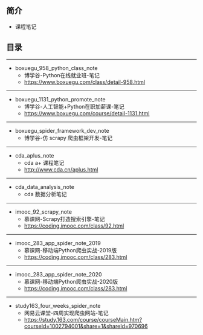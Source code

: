 ## 简介
  - 课程笔记

## 目录

---

- boxuegu_958_python_class_note
  - 博学谷-Python在线就业班-笔记
  - https://www.boxuegu.com/class/detail-958.html

---

- boxuegu_1131_python_promote_note
  - 博学谷-人工智能+Python在职加薪课-笔记
  - https://www.boxuegu.com/course/detail-1131.html

---

- boxuegu_spider_framework_dev_note
  - 博学谷-仿 scrapy 爬虫框架开发-笔记


---

- cda_aplus_note
  - cda a+ 课程笔记
  - http://www.cda.cn/aplus.html

---

- cda_data_analysis_note
  - cda 数据分析笔记

---

- imooc_92_scrapy_note
  - 慕课网-Scrapy打造搜索引擎-笔记
  - https://coding.imooc.com/class/92.html

---

- imooc_283_app_spider_note_2019
  - 慕课网-移动端Python爬虫实战-2019版
  - https://coding.imooc.com/class/283.html

---

- imooc_283_app_spider_note_2020
  - 慕课网-移动端Python爬虫实战-2020版
  - https://coding.imooc.com/class/283.html

---

- study163_four_weeks_spider_note
  - 网易云课堂-四周实现爬虫网站-笔记
  - https://study.163.com/course/courseMain.htm?courseId=1002794001&share=1&shareId=970696

